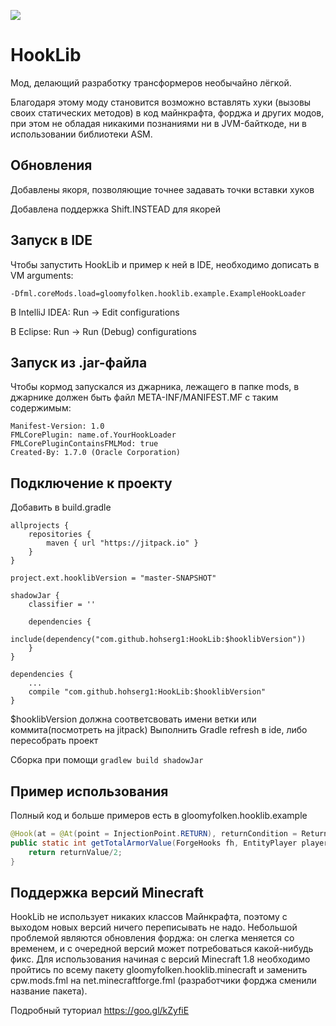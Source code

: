 [![](https://jitpack.io/v/hohserg1/HookLib.svg)](https://jitpack.io/#hohserg1/HookLib)
# HookLib
Мод, делающий разработку трансформеров необычайно лёгкой.

Благодаря этому моду становится возможно вставлять хуки (вызовы своих статических методов) в код майнкрафта, форджа и других модов, при этом не обладая никакими познаниями ни в JVM-байткоде, ни в использовании библиотеки ASM.

## Обновления
Добавлены якоря, позволяющие точнее задавать точки вставки хуков

Добавлена поддержка Shift.INSTEAD для якорей

Запуск в IDE
-----------
Чтобы запустить HookLib и пример к ней в IDE, необходимо дописать в VM arguments: 
```
-Dfml.coreMods.load=gloomyfolken.hooklib.example.ExampleHookLoader
```
В IntelliJ IDEA: Run -> Edit configurations

В Eclipse: Run -> Run (Debug) configurations

Запуск из .jar-файла
--------------------
Чтобы кормод запускался из джарника, лежащего в папке mods, в джарнике должен быть файл META-INF/MANIFEST.MF с таким содержимым:
```
Manifest-Version: 1.0
FMLCorePlugin: name.of.YourHookLoader
FMLCorePluginContainsFMLMod: true
Created-By: 1.7.0 (Oracle Corporation)
```

Подключение к проекту
---------------------
Добавить в build.gradle
```
allprojects {
    repositories {
        maven { url "https://jitpack.io" }
    }
}

project.ext.hooklibVersion = "master-SNAPSHOT"

shadowJar {
    classifier = ''

    dependencies {
        include(dependency("com.github.hohserg1:HookLib:$hooklibVersion"))
    }
}

dependencies {
	...
    compile "com.github.hohserg1:HookLib:$hooklibVersion"
}
```
$hooklibVersion должна соответсвовать имени ветки или коммита(посмотреть на jitpack)
Выполнить Gradle refresh в ide, либо пересобрать проект

Сборка при помощи `gradlew build shadowJar`

Пример использования
-------------------
Полный код и больше примеров есть в gloomyfolken.hooklib.example
```java
@Hook(at = @At(point = InjectionPoint.RETURN), returnCondition = ReturnCondition.ALWAYS)
public static int getTotalArmorValue(ForgeHooks fh, EntityPlayer player, @ReturnValue int returnValue) {
    return returnValue/2;
}
```

Поддержка версий Minecraft
--------------------------
HookLib не использует никаких классов Майнкрафта, поэтому с выходом новых версий ничего переписывать не надо. Небольшой проблемой являются обновления форджа: он слегка меняется со временем, и с очередной версий может потребоваться какой-нибудь фикс. Для использования начиная с версий Minecraft 1.8 необходимо пройтись по всему пакету gloomyfolken.hooklib.minecraft и заменить cpw.mods.fml на net.minecraftforge.fml (разработчики форджа сменили название пакета).

Подробный туториал
https://goo.gl/kZyfiE
